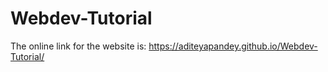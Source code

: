 # Webdev-Tutorial

The online link for the website is: https://aditeyapandey.github.io/Webdev-Tutorial/
